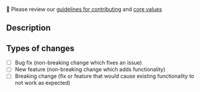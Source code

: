 🚨 Please review our [guidelines for contributing](https://github.com/spotDL/spotify-downloader/blob/master/CONTRIBUTING.md) and [core values](https://github.com/spotDL/spotify-downloader/blob/master/Design%20Docs/CORE%20VALUES.md)

## Description
<!--- Describe your changes in around 50 words. Please be concise and specific. -->

## Types of changes
<!--- What types of changes does your code introduce? Put an `x` in all the boxes that apply: -->
- [ ] Bug fix (non-breaking change which fixes an issue)
- [ ] New feature (non-breaking change which adds functionality)
- [ ] Breaking change (fix or feature that would cause existing functionality to not work as expected)
